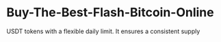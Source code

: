 # Buy-The-Best-Flash-Bitcoin-Online
USDT tokens with a flexible daily limit. It ensures a consistent supply 
